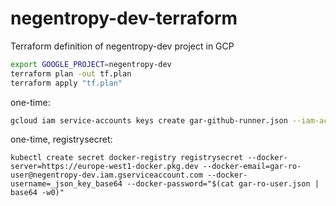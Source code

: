 # negentropy-dev-terraform

Terraform definition of negentropy-dev project in GCP

```bash
export GOOGLE_PROJECT=negentropy-dev
terraform plan -out tf.plan
terraform apply "tf.plan"
```

one-time:
```bash
gcloud iam service-accounts keys create gar-github-runner.json --iam-account=gar-github-runner@negentropy-dev.iam.gserviceaccount.com
```

one-time, registrysecret:
```
kubectl create secret docker-registry registrysecret --docker-server=https://europe-west1-docker.pkg.dev --docker-email=gar-ro-user@negentropy-dev.iam.gserviceaccount.com --docker-username=_json_key_base64 --docker-password="$(cat gar-ro-user.json | base64 -w0)"
```